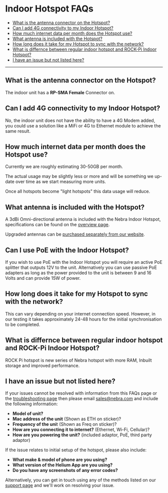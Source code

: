 # Indoor Hotspot FAQs

*  [What is the antenna connector on the Hotspot?](#what-is-the-antenna-connector-on-the-hotspot)
* [Can I add 4G connectivity to my Indoor Hotspot?](#can-i-add-4g-connectivity-to-my-indoor-hotspot)
* [How much internet data per month does the Hotspot use?](#how-much-internet-data-per-month-does-the-hotspot-use)
* [What antenna is included with the Hotspot?](#what-antenna-is-included-with-the-hotspot)
* [How long does it take for my Hotspot to sync with the network?](#how-long-does-it-take-for-my-hotspot-to-sync-with-the-network)
* [What is differnce between regular indoor hotspot and ROCK-Pi Indoor Hotspot?](#what-is-differnce-between-regular-indoor-hotspot-and-rock-pi-indoor-hotspot)
* [I have an issue but not listed here?](#i-have-an-issue-but-not-listed-here)


<hr>


## What is the antenna connector on the Hotspot?

The indoor unit has a **RP-SMA Female** Connector on. 


## Can I add 4G connectivity to my Indoor Hotspot?

No, the indoor unit does not have the ability to have a 4G Modem added, you could use a solution like a MiFi or 4G to Ethernet module to achieve the same result.

## How much internet data per month does the Hotspot use?

Currently we are roughly estimating 30-50GB per month.
  
The actual usage may be slightly less or more and will be something we up-date over time as we start measuring more units.
  
Once all hotspots become "light hotspots" this data usage will reduce.


## What antenna is included with the Hotspot?


A 3dBi Omni-directional antenna is included with the Nebra Indoor Hotspot, specifications can be found on the [overview page](../indoor-rockpi-hotspot/overview.md).

Upgraded antennas can be [purchased separately from our website](https://www.nebra.com/collections/antennas).


## Can I use PoE with the Indoor Hotspot?

If you wish to use PoE with the Indoor Hotspot you will require an active PoE splitter that outputs 12V to the unit. Alternatively you can use passive PoE adapters as long as the power provided to the unit is between 9 and 16 Volts and can provide 15W of power.


## How long does it take for my Hotspot to sync with the network?


This can vary depending on your internet connection speed. However, in our testing it takes approximately 24-48 hours for the initial synchronisation to be completed.


## What is differnce between regular indoor hotspot and ROCK-Pi Indoor Hotspot? 

ROCK Pi hotspot is new series of Nebra hotspot with more RAM, Inbuilt storage and  improved performance. 

## I have an issue but not listed here?


If your issues cannot be resolved with information from this FAQs page or the [troubleshooting page](../handy-guides/troubleshooting.md) then please email [sales@nebra.com](mailto:sales@nebra.com) and include the following information:

* **Model of unit?**
* **Mac address of the unit** (Shown as ETH on sticker)?
* **Frequency of the uni**t (Shown as Freq on sticker)?
* **How are you connecting it to internet?** (Ethernet, Wi-Fi, Cellular)?
* **How are you powering the unit?** (included adaptor, PoE, third party adaptor)
  
If the issue relates to initial setup of the hotspot, please also include:
  
* **What make & model of phone are you using?**
* **What version of the Helium App are you using?**
* **Do you have any screenshots of any error codes?**

Alternatively, you can get in touch using any of the methods listed on our [support page](../support.md) and we'll work on resolving your issue.
  

